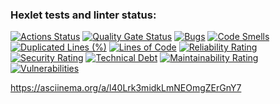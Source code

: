 ### Hexlet tests and linter status:
[![Actions Status](https://github.com/artemcherepanov2357/python-project-49/actions/workflows/hexlet-check.yml/badge.svg)](https://github.com/artemcherepanov2357/python-project-49/actions)
[![Quality Gate Status](https://sonarcloud.io/api/project_badges/measure?project=artemcherepanov2357_python-project-49&metric=alert_status)](https://sonarcloud.io/summary/new_code?id=artemcherepanov2357_python-project-49)
[![Bugs](https://sonarcloud.io/api/project_badges/measure?project=artemcherepanov2357_python-project-49&metric=bugs)](https://sonarcloud.io/summary/new_code?id=artemcherepanov2357_python-project-49)
[![Code Smells](https://sonarcloud.io/api/project_badges/measure?project=artemcherepanov2357_python-project-49&metric=code_smells)](https://sonarcloud.io/summary/new_code?id=artemcherepanov2357_python-project-49)
[![Duplicated Lines (%)](https://sonarcloud.io/api/project_badges/measure?project=artemcherepanov2357_python-project-49&metric=duplicated_lines_density)](https://sonarcloud.io/summary/new_code?id=artemcherepanov2357_python-project-49)
[![Lines of Code](https://sonarcloud.io/api/project_badges/measure?project=artemcherepanov2357_python-project-49&metric=ncloc)](https://sonarcloud.io/summary/new_code?id=artemcherepanov2357_python-project-49)
[![Reliability Rating](https://sonarcloud.io/api/project_badges/measure?project=artemcherepanov2357_python-project-49&metric=reliability_rating)](https://sonarcloud.io/summary/new_code?id=artemcherepanov2357_python-project-49)
[![Security Rating](https://sonarcloud.io/api/project_badges/measure?project=artemcherepanov2357_python-project-49&metric=security_rating)](https://sonarcloud.io/summary/new_code?id=artemcherepanov2357_python-project-49)
[![Technical Debt](https://sonarcloud.io/api/project_badges/measure?project=artemcherepanov2357_python-project-49&metric=sqale_index)](https://sonarcloud.io/summary/new_code?id=artemcherepanov2357_python-project-49)
[![Maintainability Rating](https://sonarcloud.io/api/project_badges/measure?project=artemcherepanov2357_python-project-49&metric=sqale_rating)](https://sonarcloud.io/summary/new_code?id=artemcherepanov2357_python-project-49)
[![Vulnerabilities](https://sonarcloud.io/api/project_badges/measure?project=artemcherepanov2357_python-project-49&metric=vulnerabilities)](https://sonarcloud.io/summary/new_code?id=artemcherepanov2357_python-project-49)

https://asciinema.org/a/l40Lrk3midkLmNEOmgZErGnY7
